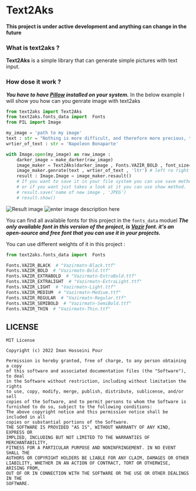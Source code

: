 # Text2Aks
**This project is under active development and anything can change in the future**

### What is text2aks ?
**Text2Aks** is a simple library that can generate simple pictures with text input.
### How dose it work ?
***You have to have [Pillow](https://pillow.readthedocs.io/en/stable/) installed on your system.***
In the below example I will show you how can you genrate image with text2aks
```python
from text2aks import Text2Aks
from text2aks.fonts_data import  Fonts
from PIL import Image

my_image = 'path to my image'
text : str = "Nothing is more difficult, and therefore more precious, than to be able to decide"
wrtier_of_text : str = 'Napoleon Bonaparte'

with Image.open(my_image) as raw_image :
    darker_image = make_darker(raw_image)
    image_maker = Text2Aks(darker_image , Fonts.VAZIR_BOLD , font_size=50)
    image_maker.genrate(text , wrtier_of_text , 'ltr') # left ro right (ltr) | right to left (rtl)
    result : Image.Image = image_maker.resault()
    # If you want to save it in your file system you can use save method of Image class
    # or if you want just takes a look at it you can use show method.
    # result.save('name of new image , 'JPEG')
    # result.show()
```
![Result image](https://user-images.githubusercontent.com/56130647/168424164-0c3089cc-5793-4093-8675-a3315fdd9eea.jpg)
![enter image description here](https://user-images.githubusercontent.com/56130647/168424324-95aa680b-40a6-4c67-b8f7-a7a6012d0201.jpg)

You can find all available fonts for this project in the ```fonts_data``` moduel
***The only available font in this version of the project, is [Vazir](https://github.com/rastikerdar/vazirmatn) font. it's an open-source and free font that you can use it in your projects.***

You can use different weights of it in this project :
```python
from text2aks.fonts_data import  Fonts

Fonts.VAZIR_BLACK  # "Vazirmatn-Black.ttf"
Fonts.VAZIR_BOLD  # "Vazirmatn-Bold.ttf"
Fonts.VAZIR_EXTRABOLD  # "Vazirmatn-ExtraBold.ttf"
Fonts.VAZIR_EXTRALIGHT  # "Vazirmatn-ExtraLight.ttf"
Fonts.VAZIR_LIGHT  # "Vazirmatn-Light.ttf"
Fonts.VAZIR_MEDIUM  # "Vazirmatn-Medium.ttf"
Fonts.VAZIR_REGULAR  # "Vazirmatn-Regular.ttf"
Fonts.VAZIR_SEMIBOLD  # "Vazirmatn-SemiBold.ttf"
Fonts.VAZIR_THIN  # "Vazirmatn-Thin.ttf"

```

## LICENSE
```
MIT License

Copyright (c) 2022 Iman Hosseini Pour

Permission is hereby granted, free of charge, to any person obtaining a copy
of this software and associated documentation files (the "Software"), to deal
in the Software without restriction, including without limitation the rights
to use, copy, modify, merge, publish, distribute, sublicense, and/or sell
copies of the Software, and to permit persons to whom the Software is
furnished to do so, subject to the following conditions:
The above copyright notice and this permission notice shall be included in all
copies or substantial portions of the Software.
THE SOFTWARE IS PROVIDED "AS IS", WITHOUT WARRANTY OF ANY KIND, EXPRESS OR
IMPLIED, INCLUDING BUT NOT LIMITED TO THE WARRANTIES OF MERCHANTABILITY,
FITNESS FOR A PARTICULAR PURPOSE AND NONINFRINGEMENT. IN NO EVENT SHALL THE
AUTHORS OR COPYRIGHT HOLDERS BE LIABLE FOR ANY CLAIM, DAMAGES OR OTHER
LIABILITY, WHETHER IN AN ACTION OF CONTRACT, TORT OR OTHERWISE, ARISING FROM,
OUT OF OR IN CONNECTION WITH THE SOFTWARE OR THE USE OR OTHER DEALINGS IN THE
SOFTWARE.
```